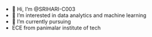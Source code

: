 - 👋 Hi, I’m @SRIHARI-C003
- 👀 I’m interested in data analytics and machine learning
- 🌱 I’m currently pursuing
- ECE from panimalar institute of tech
  

<!---
SRIHARI-C003/SRIHARI-C003 is a ✨ special ✨ repository because its `README.md` (this file) appears on your GitHub profile.
You can click the Preview link to take a look at your changes.
--->
